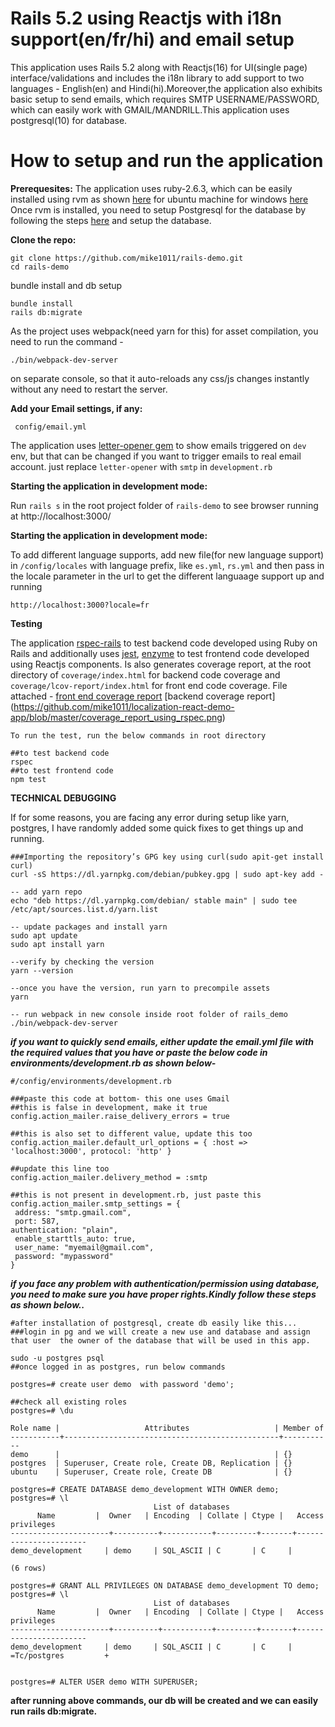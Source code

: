 # **Rails 5.2 using Reactjs with i18n support(en/fr/hi) and email setup**

This application uses Rails 5.2 along with Reactjs(16) for UI(single page) interface/validations and includes the i18n library to add support to two languages -  English(en) and Hindi(hi).Moreover,the application also exhibits basic setup to send emails, which requires SMTP USERNAME/PASSWORD, which can easily work with GMAIL/MANDRILL.This application uses postgresql(10) for database.


# How to setup and run the application

**Prerequesites:** The application uses ruby-2.6.3, which can be easily installed using rvm as shown [here](https://www.digitalocean.com/community/tutorials/how-to-install-ruby-on-rails-with-rvm-on-ubuntu-18-04) for ubuntu machine for windows [here](https://www.digitalocean.com/community/tutorials/how-to-install-ruby-and-set-up-a-local-programming-environment-on-windows-10)
Once rvm is installed, you need to setup Postgresql for the database by following the steps [here](https://www.digitalocean.com/community/tutorials/how-to-use-postgresql-with-your-ruby-on-rails-application-on-ubuntu-14-04) and setup the database.


**Clone the repo:**

    git clone https://github.com/mike1011/rails-demo.git
    cd rails-demo

   bundle install and db setup

    bundle install
    rails db:migrate

  As the project uses webpack(need yarn for this) for asset compilation, you need to run the command -

    ./bin/webpack-dev-server
  on separate console, so that it auto-reloads any css/js changes instantly without any need to restart the server.

**Add your Email settings, if any:**

     config/email.yml

   The application uses [letter-opener gem](https://github.com/ryanb/letter_opener) to show emails triggered on `dev` env, but that can be changed if you want to trigger emails to real email account. just replace `letter-opener` with `smtp` in `development.rb`


**Starting the application in development mode:**

   Run `rails s` in the root project folder of `rails-demo` to see browser running at  http://localhost:3000/


**Starting the application in development mode:**

   To add different language supports, add new file(for new language support) in `/config/locales` with language prefix, like `es.yml`, `rs.yml` and then pass in the locale parameter in the url to get the different languaage support up and running

    http://localhost:3000?locale=fr


**Testing**

  The application [rspec-rails](https://github.com/rspec/rspec-rails) to test backend code developed using Ruby on Rails and additionally uses [jest](https://jestjs.io/en/), [enzyme](https://github.com/enzymejs/enzyme) to test frontend code developed using Reactjs components. Is also generates coverage report, at the root directory of `coverage/index.html` for backend code coverage and `coverage/lcov-report/index.html` for front end code coverage.
  File attached - [front end coverage report](https://github.com/mike1011/localization-react-demo-app/blob/master/coverage_report_using_jest.png)
  [backend coverage report] (https://github.com/mike1011/localization-react-demo-app/blob/master/coverage_report_using_rspec.png)

    To run the test, run the below commands in root directory

    ##to test backend code
    rspec
    ##to test frontend code
    npm test


**TECHNICAL DEBUGGING**


  If for some reasons, you are facing any error during setup like yarn, postgres, I have randomly added some quick fixes to get things up and running.

    ###Importing the repository’s GPG key using curl(sudo apit-get install curl)
    curl -sS https://dl.yarnpkg.com/debian/pubkey.gpg | sudo apt-key add -

    -- add yarn repo
    echo "deb https://dl.yarnpkg.com/debian/ stable main" | sudo tee /etc/apt/sources.list.d/yarn.list

    -- update packages and install yarn
    sudo apt update
    sudo apt install yarn

    --verify by checking the version
    yarn --version

    --once you have the version, run yarn to precompile assets
    yarn

    -- run webpack in new console inside root folder of rails_demo
    ./bin/webpack-dev-server


 ***if you want to quickly send emails, either update the email.yml file with the required values that you have or paste the below code in environments/development.rb as shown below-***


    #/config/environments/development.rb

    ###paste this code at bottom- this one uses Gmail
    ##this is false in development, make it true
    config.action_mailer.raise_delivery_errors = true

    ##this is also set to different value, update this too
    config.action_mailer.default_url_options = { :host => 'localhost:3000', protocol: 'http' }

    ##update this line too
    config.action_mailer.delivery_method = :smtp

    ##this is not present in development.rb, just paste this
    config.action_mailer.smtp_settings = {
     address: "smtp.gmail.com",
     port: 587,
    authentication: "plain",
     enable_starttls_auto: true,
     user_name: "myemail@gmail.com",
     password: "mypassword"
    }



  ***if you face any problem with authentication/permission using database, you need to make sure you have proper rights.Kindly follow these steps as shown below..***

    #after installation of postgresql, create db easily like this...
    ###login in pg and we will create a new use and database and assign that user  the owner of the database that will be used in this app.

    sudo -u postgres psql
    ##once logged in as postgres, run below commands

    postgres=# create user demo  with password 'demo';

    ##check all existing roles
    postgres=# \du

    Role name |                   Attributes                   | Member of
    -----------+------------------------------------------------+-----------
    demo      |                                                | {}
    postgres  | Superuser, Create role, Create DB, Replication | {}
    ubuntu    | Superuser, Create role, Create DB              | {}

    postgres=# CREATE DATABASE demo_development WITH OWNER demo;
    postgres=# \l
                                    List of databases
          Name         |  Owner   | Encoding  | Collate | Ctype |   Access privileges
    ----------------------+----------+-----------+---------+-------+-----------------------
    demo_development     | demo     | SQL_ASCII | C       | C     |

    (6 rows)

    postgres=# GRANT ALL PRIVILEGES ON DATABASE demo_development TO demo;
    postgres=# \l
                                    List of databases
          Name         |  Owner   | Encoding  | Collate | Ctype |   Access privileges
    ----------------------+----------+-----------+---------+-------+-----------------------
    demo_development     | demo     | SQL_ASCII | C       | C     | =Tc/postgres         +


    postgres=# ALTER USER demo WITH SUPERUSER;


 **after running above commands, our db will be created and we can easily run rails db:migrate.**

